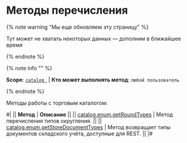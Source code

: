 # Методы перечисления

{% note warning "Мы еще обновляем эту страницу" %}

Тут может не хватать некоторых данных — дополним в ближайшее время

{% endnote %}

{% note info "" %}

**Scope**: [`catalog `](../../scopes/permissions.md) | **Кто может выполнять метод**: `любой пользователь`

{% endnote %}

Методы работы с торговым каталогом:

#|
|| **Метод** | **Описание** ||
|| [catalog.enum.getRoundTypes](catalog-enum-get-round-types.md) | Метод перечисления типов округления. ||
|| [catalog.enum.getStoreDocumentTypes](catalog-enum-get-store-document-types.md) | Метод возвращает типы документов складского учёта, доступные для REST. ||
|#
